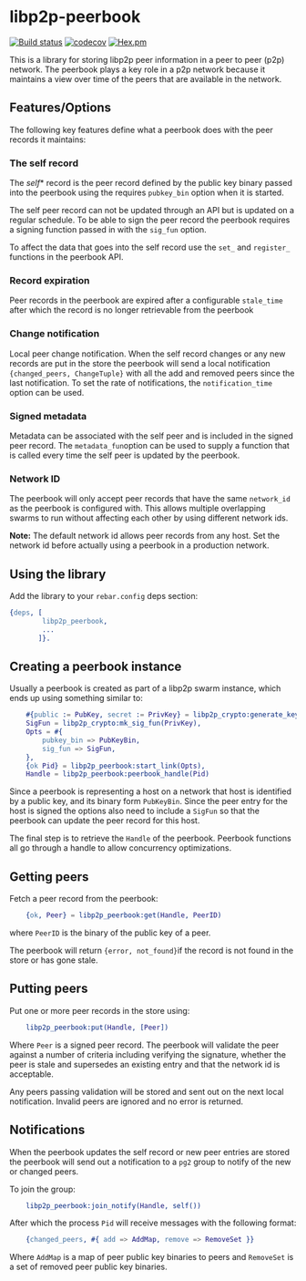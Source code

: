 # libp2p-peerbook

[![Build status](https://badge.buildkite.com/484cb26ebc1dd62f4003e4c20a70486b324074e7a1dee53b96.svg)](https://buildkite.com/helium/libp2p-peerbook)
[![codecov](https://codecov.io/gh/helium/libp2p-peerbook/branch/master/graph/badge.svg)](https://codecov.io/gh/helium/libp2p-peerbook)
[![Hex.pm](https://img.shields.io/hexpm/v/libp2p-peerbook)](https://hex.pm/packages/libp2p-peerbook)

This is a library for storing libp2p peer information in a peer to
peer (p2p) network. The peerbook plays a key role in a p2p network
because it maintains a view over time of the peers that are available
in the network.

## Features/Options

The following key features define what a peerbook does with the peer
records it maintains:

### The self record

The *self** record is the peer record defined by the public key binary
passed into the peerbook using the requires `pubkey_bin` option when
it is started.

The self peer record can not be updated through an API but is updated
on a regular schedule.  To be able to sign the peer record the
peerbook requires a signing function passed in with the `sig_fun`
option.

To affect the data that goes into the self record use the `set_` and
`register_` functions in the peerbook API.

### Record expiration

Peer records in the peerbook are expired after a configurable
`stale_time` after which the record is no longer retrievable from the
peerbook

### Change notification

Local peer change notification. When the self record changes or any
new records are put in the store the peerbook will send a local
notification `{changed_peers, ChangeTuple}` with all the add and
removed peers since the last notification. To set the rate of
notifications, the `notification_time` option can be used.

### Signed metadata

Metadata can be associated with the self peer and is included in the
signed peer record. The `metadata_fun`option can be used to supply a
function that is called every time the self peer is updated by the
peerbook.

### Network ID

The peerbook will only accept peer records that have the same
`network_id` as the peerbook is configured with. This allows multiple
overlapping swarms to run without affecting each other by using
different network ids.

**Note:** The default network id allows peer records from any
host. Set the network id before actually using a peerbook in a
production network.

## Using the library

Add the library to your `rebar.config` deps section:

```erlang
{deps, [
        libp2p_peerbook,
        ...
       ]}.
```

## Creating a peerbook instance

Usually a peerbook is created as part of a libp2p swarm instance,
which ends up using something similar to:

```erlang
    #{public := PubKey, secret := PrivKey} = libp2p_crypto:generate_keys(ecc_compact),
    SigFun = libp2p_crypto:mk_sig_fun(PrivKey),
    Opts = #{
        pubkey_bin => PubKeyBin,
        sig_fun => SigFun,
    },
    {ok Pid} = libp2p_peerbook:start_link(Opts),
    Handle = libp2p_peerbook:peerbook_handle(Pid)
```

Since a peerbook is representing a host on a network that host is
identified by a public key, and its binary form `PubKeyBin`. Since the
peer entry for the host is signed the options also need to include a
`SigFun` so that the peerbook can update the peer record for this
host.

The final step is to retrieve the `Handle` of the peerbook. Peerbook
functions all go through a handle to allow concurrency optimizations.

## Getting peers

Fetch a peer record from the peerbook:

```erlang
    {ok, Peer} = libp2p_peerbook:get(Handle, PeerID)
```

where `PeerID` is the binary of the public key of a peer.

The peerbook will return `{error, not_found}`if the record is not
found in the store or has gone stale.

## Putting peers

Put one or more peer records in the store using:

```erlang
    libp2p_peerbook:put(Handle, [Peer])
```

Where `Peer` is a signed peer record. The peerbook will validate the
peer against a number of criteria including verifying the signature,
whether the peer is stale and supersedes an existing entry and that
the network id is acceptable.

Any peers passing validation will be stored and sent out on the next
local notification. Invalid peers are ignored and no error is
returned.

## Notifications

When the peerbook updates the self record or new peer entries are
stored the peerbook will send out a notification to a `pg2` group to
notify of the new or changed peers.

To join the group:

```erlang
    libp2p_peerbook:join_notify(Handle, self())
```

After which the process `Pid` will receive messages with the following
format:

```erlang
    {changed_peers, #{ add => AddMap, remove => RemoveSet }}
```

Where `AddMap` is a map of peer public key binaries to peers and
`RemoveSet` is a set of removed peer public key binaries.
